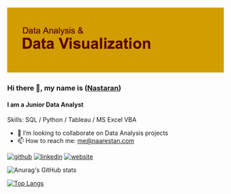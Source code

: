 
![I am a Junior Data Analyst](https://github.com/Naarestan/Naarestan/blob/main/Unknown)

### Hi there 👋, my name is ([**Nastaran**](http://naarestan.com))
#### I am a Junior Data Analyst

Skills: SQL / Python / Tableau / MS Excel VBA

- 👯 I’m looking to collaborate on Data Analysis projects 
- 📫 How to reach me: me@naarestan.com 


[<img src='https://cdn.jsdelivr.net/npm/simple-icons@3.0.1/icons/github.svg' alt='github' height='20'>](https://github.com/Naarestan)  [<img src='https://cdn.jsdelivr.net/npm/simple-icons@3.0.1/icons/linkedin.svg' alt='linkedin' height='20'>](https://www.linkedin.com/in/nastaranm/)  [<img src='https://cdn.jsdelivr.net/npm/simple-icons@3.0.1/icons/icloud.svg' alt='website' height='20'>](http://naarestan.com)  









![Anurag's GitHub stats](https://github-readme-stats.vercel.app/api?username=Naarestan&show_icons=true&theme=gruvbox&hide=issues,contribs)

[![Top Langs](https://github-readme-stats.vercel.app/api/top-langs/?username=Naarestan&hide=Shell,Ruby&layout=compact)](https://github.com/anuraghazra/github-readme-stats)






